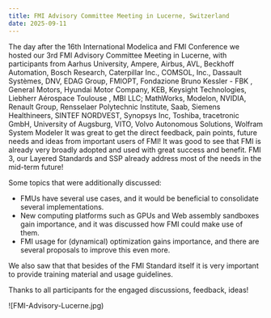 ```yaml
---
title: FMI Advisory Committee Meeting in Lucerne, Switzerland
date: 2025-09-11
---
```


The day after the 16th International Modelica and FMI Conference we hosted our 3rd FMI Advisory Committee Meeting in Lucerne, with participants from Aarhus University, Ampere, Airbus, AVL, Beckhoff Automation, Bosch Research, Caterpillar Inc., COMSOL, Inc., Dassault Systèmes, DNV, EDAG Group, FMIOPT, Fondazione Bruno Kessler - FBK , General Motors, Hyundai Motor Company, KEB, Keysight Technologies, Liebherr Aérospace Toulouse , MBI LLC; MathWorks, Modelon, NVIDIA, Renault Group, Rensselaer Polytechnic Institute, Saab, Siemens Healthineers, SINTEF NORDVEST, Synopsys Inc, Toshiba, tracetronic GmbH, University of Augsburg, VITO, Volvo Autonomous Solutions, Wolfram System Modeler
It was great to get the direct feedback, pain points, future needs and ideas from important users of FMI!
It was good to see that FMI is already very broadly adopted and used with great success and benefit. FMI 3, our Layered Standards and SSP already address most of the needs in the mid-term future!

Some topics that were additionally discussed: 

- FMUs have several use cases, and it would be beneficial to consolidate several implementations.
- New computing platforms such as GPUs and Web assembly sandboxes gain importance, and it was discussed how FMI could make use of them.
- FMI usage for (dynamical) optimization gains importance, and there are several proposals to improve this even more.

We also saw that that besides of the FMI Standard itself it is very important to provide training material and usage guidelines. 

Thanks to all participants for the engaged discussions, feedback, ideas!

![FMI-Advisory-Lucerne.jpg)  
